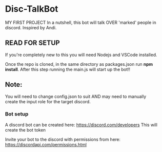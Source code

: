 # Disc-TalkBot
MY FIRST PROJECT
In a nutshell, this bot will talk OVER 'marked' people in discord. Inspired by Andi.

## READ FOR SETUP
If you're completely new to this you will need Nodejs and VSCode installed.

Once the repo is cloned, in the same directory as packages.json run **npm install**.
After this step running the main.js will start up the bot!!

## Note:
You will need to change config.json to suit AND may need to manually create the input role for the target discord.

### Bot setup
A discord bot can be created here: https://discord.com/developers
This will create the bot token

Invite your bot to the discord with permissions from here: https://discordapi.com/permissions.html

